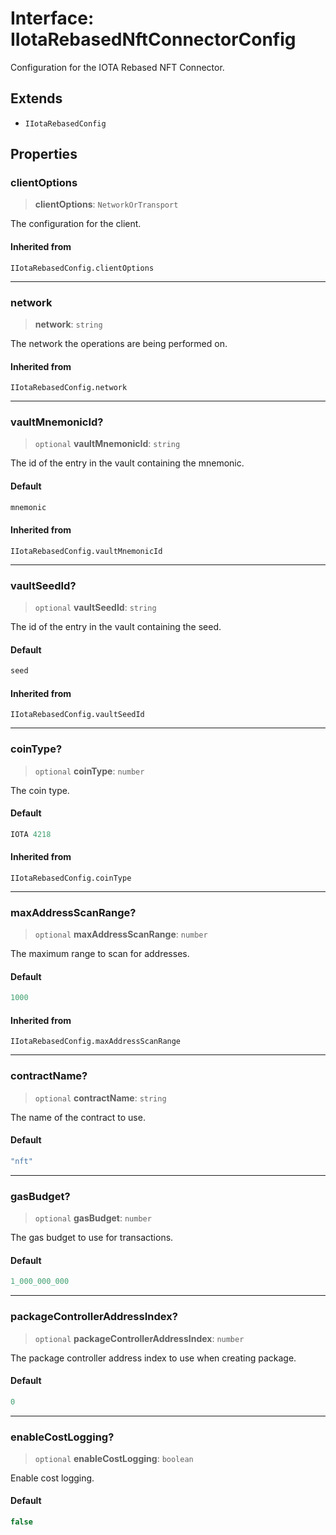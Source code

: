 # Interface: IIotaRebasedNftConnectorConfig

Configuration for the IOTA Rebased NFT Connector.

## Extends

- `IIotaRebasedConfig`

## Properties

### clientOptions

> **clientOptions**: `NetworkOrTransport`

The configuration for the client.

#### Inherited from

`IIotaRebasedConfig.clientOptions`

***

### network

> **network**: `string`

The network the operations are being performed on.

#### Inherited from

`IIotaRebasedConfig.network`

***

### vaultMnemonicId?

> `optional` **vaultMnemonicId**: `string`

The id of the entry in the vault containing the mnemonic.

#### Default

```ts
mnemonic
```

#### Inherited from

`IIotaRebasedConfig.vaultMnemonicId`

***

### vaultSeedId?

> `optional` **vaultSeedId**: `string`

The id of the entry in the vault containing the seed.

#### Default

```ts
seed
```

#### Inherited from

`IIotaRebasedConfig.vaultSeedId`

***

### coinType?

> `optional` **coinType**: `number`

The coin type.

#### Default

```ts
IOTA 4218
```

#### Inherited from

`IIotaRebasedConfig.coinType`

***

### maxAddressScanRange?

> `optional` **maxAddressScanRange**: `number`

The maximum range to scan for addresses.

#### Default

```ts
1000
```

#### Inherited from

`IIotaRebasedConfig.maxAddressScanRange`

***

### contractName?

> `optional` **contractName**: `string`

The name of the contract to use.

#### Default

```ts
"nft"
```

***

### gasBudget?

> `optional` **gasBudget**: `number`

The gas budget to use for transactions.

#### Default

```ts
1_000_000_000
```

***

### packageControllerAddressIndex?

> `optional` **packageControllerAddressIndex**: `number`

The package controller address index to use when creating package.

#### Default

```ts
0
```

***

### enableCostLogging?

> `optional` **enableCostLogging**: `boolean`

Enable cost logging.

#### Default

```ts
false
```
